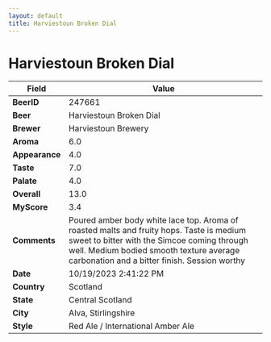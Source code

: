 ```yaml
---
layout: default
title: Harviestoun Broken Dial
---
```


# Harviestoun Broken Dial

| Field         | Value     |
|---------------|-----------|
| **BeerID** | 247661 |
| **Beer** | Harviestoun Broken Dial |
| **Brewer** | Harviestoun Brewery |
| **Aroma** | 6.0 |
| **Appearance** | 4.0 |
| **Taste** | 7.0 |
| **Palate** | 4.0 |
| **Overall** | 13.0 |
| **MyScore** | 3.4 |
| **Comments** | Poured amber body white lace top. Aroma of roasted malts and fruity hops. Taste is medium sweet to bitter with the Simcoe coming through well. Medium bodied smooth texture average carbonation and a bitter finish. Session worthy  |
| **Date** | 10/19/2023 2:41:22 PM |
| **Country** | Scotland |
| **State** | Central Scotland |
| **City** | Alva, Stirlingshire |
| **Style** | Red Ale / International Amber Ale |
